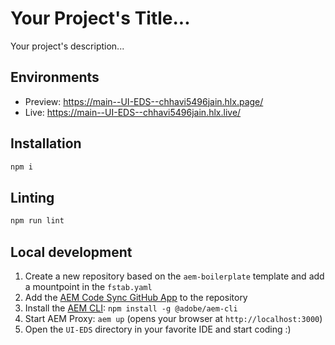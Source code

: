 # Your Project's Title...
Your project's description...

## Environments
- Preview: https://main--UI-EDS--chhavi5496jain.hlx.page/
- Live: https://main--UI-EDS--chhavi5496jain.hlx.live/

## Installation

```sh
npm i
```

## Linting

```sh
npm run lint
```

## Local development

1. Create a new repository based on the `aem-boilerplate` template and add a mountpoint in the `fstab.yaml`
1. Add the [AEM Code Sync GitHub App](https://github.com/apps/aem-code-sync) to the repository
1. Install the [AEM CLI](https://github.com/adobe/helix-cli): `npm install -g @adobe/aem-cli`
1. Start AEM Proxy: `aem up` (opens your browser at `http://localhost:3000`)
1. Open the `UI-EDS` directory in your favorite IDE and start coding :)
